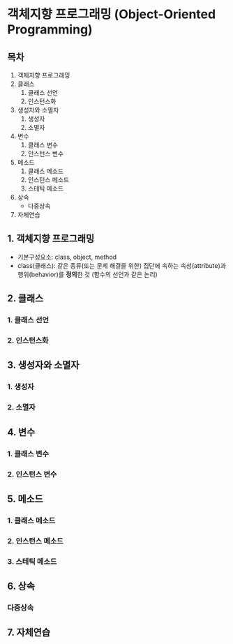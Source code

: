 # 객체지향 프로그래밍 (Object-Oriented Programming)


## 목차
1. 객체지향 프로그래밍
2. 클래스
    1. 클래스 선언
    2. 인스턴스화
3. 생성자와 소멸자
    1. 생성자
    2. 소멸자
4. 변수
    1. 클래스 변수
    2. 인스턴스 변수
5. 메소드
    1. 클래스 메소드
    2. 인스턴스 메소드
    3. 스테틱 메소드
6. 상속
    - 다중상속
7. 자체연습


## 1. 객체지향 프로그래밍
- 기본구성요소: class, object, method
- class(클래스): 같은 종류(또는 문제 해결을 위한) 집단에 속하는 속성(attribute)과 행위(behavior)를 **정의**한 것 (함수의 선언과 같은 논리)


## 2. 클래스
### 1. 클래스 선언
### 2. 인스턴스화



## 3. 생성자와 소멸자
### 1. 생성자
### 2. 소멸자



## 4. 변수
### 1. 클래스 변수
### 2. 인스턴스 변수



## 5. 메소드
### 1. 클래스 메소드
### 2. 인스턴스 메소드
### 3. 스테틱 메소드



## 6. 상속
### 다중상속


## 7. 자체연습
